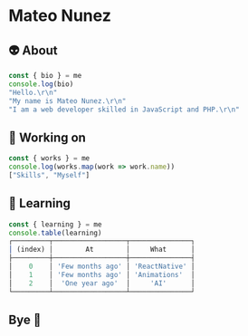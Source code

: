 # Mateo Nunez

## 👽 About

```javascript
const { bio } = me
console.log(bio)
"Hello.\r\n"
"My name is Mateo Nunez.\r\n"
"I am a web developer skilled in JavaScript and PHP.\r\n"
```

## 🔭 Working on

```javascript
const { works } = me
console.log(works.map(work => work.name))
["Skills", "Myself"]
```

## 🌱 Learning

```javascript
const { learning } = me
console.table(learning)
┌─────────┬──────────────────┬───────────────┐
│ (index) │        At        │     What      │
├─────────┼──────────────────┼───────────────┤
│    0    │ 'Few months ago' │ 'ReactNative' │
│    1    │ 'Few months ago' │ 'Animations'  │
│    2    │  'One year ago'  │     'AI'      │
└─────────┴──────────────────┴───────────────┘
```

## Bye 👋
